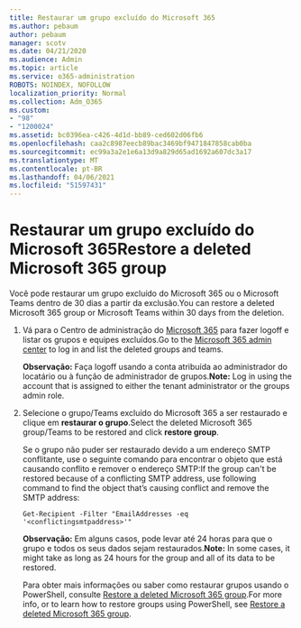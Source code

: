 ```yaml
---
title: Restaurar um grupo excluído do Microsoft 365
ms.author: pebaum
author: pebaum
manager: scotv
ms.date: 04/21/2020
ms.audience: Admin
ms.topic: article
ms.service: o365-administration
ROBOTS: NOINDEX, NOFOLLOW
localization_priority: Normal
ms.collection: Adm_O365
ms.custom:
- "98"
- "1200024"
ms.assetid: bc0396ea-c426-4d1d-bb89-ced602d06fb6
ms.openlocfilehash: caa2c8987eecb89bac3469bf9471847858cab0ba
ms.sourcegitcommit: ec99a3a2e1e6a13d9a829d65ad1692a607dc3a17
ms.translationtype: MT
ms.contentlocale: pt-BR
ms.lasthandoff: 04/06/2021
ms.locfileid: "51597431"
---
```

# <a name="restore-a-deleted-microsoft-365-group"></a><span data-ttu-id="53753-102">Restaurar um grupo excluído do Microsoft 365</span><span class="sxs-lookup"><span data-stu-id="53753-102">Restore a deleted Microsoft 365 group</span></span>

<span data-ttu-id="53753-103">Você pode restaurar um grupo excluído do Microsoft 365 ou o Microsoft Teams dentro de 30 dias a partir da exclusão.</span><span class="sxs-lookup"><span data-stu-id="53753-103">You can restore a deleted Microsoft 365 group or Microsoft Teams within 30 days from the deletion.</span></span>

1. <span data-ttu-id="53753-104">Vá para o Centro de administração do [Microsoft 365](https://aka.ms/RestoreDeletedGroup) para fazer logoff e listar os grupos e equipes excluídos.</span><span class="sxs-lookup"><span data-stu-id="53753-104">Go to the [Microsoft 365 admin center](https://aka.ms/RestoreDeletedGroup) to log in and list the deleted groups and teams.</span></span>

    <span data-ttu-id="53753-105">**Observação:** Faça logoff usando a conta atribuída ao administrador do locatário ou à função de administrador de grupos.</span><span class="sxs-lookup"><span data-stu-id="53753-105">**Note:** Log in using the account that is assigned to either the tenant administrator or the groups admin role.</span></span>

1. <span data-ttu-id="53753-106">Selecione o grupo/Teams excluído do Microsoft 365 a ser restaurado e clique em **restaurar o grupo**.</span><span class="sxs-lookup"><span data-stu-id="53753-106">Select the deleted Microsoft 365 group/Teams to be restored and click **restore group**.</span></span>

    <span data-ttu-id="53753-107">Se o grupo não puder ser restaurado devido a um endereço SMTP conflitante, use o seguinte comando para encontrar o objeto que está causando conflito e remover o endereço SMTP:</span><span class="sxs-lookup"><span data-stu-id="53753-107">If the group can't be restored because of a conflicting SMTP address, use following command to find the object that’s causing conflict and remove the SMTP address:</span></span>

    `Get-Recipient -Filter "EmailAddresses -eq '<conflictingsmtpaddress>'"`

    <span data-ttu-id="53753-108">**Observação:** Em alguns casos, pode levar até 24 horas para que o grupo e todos os seus dados sejam restaurados.</span><span class="sxs-lookup"><span data-stu-id="53753-108">**Note:** In some cases, it might take as long as 24 hours for the group and all of its data to be restored.</span></span>

    <span data-ttu-id="53753-109">Para obter mais informações ou saber como restaurar grupos usando o PowerShell, consulte [Restore a deleted Microsoft 365 group](https://go.microsoft.com/fwlink/?linkid=867802).</span><span class="sxs-lookup"><span data-stu-id="53753-109">For more info, or to learn how to restore groups using PowerShell, see [Restore a deleted Microsoft 365 group](https://go.microsoft.com/fwlink/?linkid=867802).</span></span>